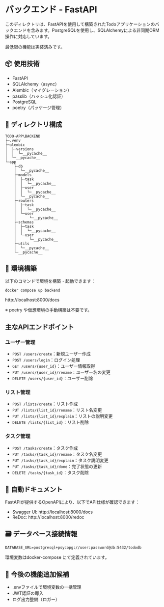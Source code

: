
# バックエンド - FastAPI

このディレクトリは、FastAPIを使用して構築されたTodoアプリケーションのバックエンドを含みます。PostgreSQLを使用し、SQLAlchemyによる非同期ORM操作に対応しています。

最低限の機能は実装済みです。

## 📦 使用技術

- FastAPI
- SQLAlchemy（async）
- Alembic（マイグレーション）
- passlib（ハッシュ化認証）
- PostgreSQL
- poetry（パッケージ管理）

## 📂 ディレクトリ構成

```
TODO-APP\BACKEND
├─.venv
├─alembic
│  ├─versions
│  │  └─__pycache__
│  └─__pycache__
└─app
    ├─db
    │  └─__pycache__
    ├─models
    │  ├─task
    │  │  └─__pycache__
    │  ├─user
    │  │  └─__pycache__
    │  └─__pycache__
    ├─routers
    │  ├─task
    │  │  └─__pycache__
    │  └─user
    │      └─__pycache__
    ├─schemas
    │  ├─task
    │  │  └─__pycache__
    │  └─user
    │      └─__pycache__
    ├─utils
    │  └─__pycache__
    └─__pycache__
```

## 🔧 環境構築

以下のコマンドで環境を構築・起動できます：

```bash
docker compose up backend
```

http://localhost:8000/docs

※ poetry や仮想環境の手動構築は不要です。

## 主なAPIエンドポイント

### ユーザー管理

- `POST /users/create`：新規ユーザー作成
- `POST /users/login`：ログイン処理
- `GET /users/{user_id}`：ユーザー情報取得
- `PUT /users/{user_id}/rename`：ユーザー名の変更
- `DELETE /users/{user_id}`：ユーザー削除

### リスト管理

- `POST /lists/create`：リスト作成
- `PUT /lists/{list_id}/rename`：リスト名変更
- `PUT /lists/{list_id}/explain`：リストの説明変更
- `DELETE /lists/{list_id}`：リスト削除

### タスク管理

- `POST /tasks/create`：タスク作成
- `PUT /tasks/{task_id}/rename`：タスク名変更
- `PUT /tasks/{task_id}/explain`：タスク説明変更
- `PUT /tasks/{task_id}/done`：完了状態の更新
- `DELETE /tasks/{task_id}`：タスク削除

## 📄 自動ドキュメント

FastAPIが提供するOpenAPIにより、以下でAPI仕様が確認できます：

- Swagger UI: http://localhost:8000/docs
- ReDoc: http://localhost:8000/redoc

## 🗃️ データベース接続情報

```env
DATABASE_URL=postgresql+psycopg://user:password@db:5432/tododb
```

環境変数はdocker-compose にて定義されています。

## 📌 今後の機能追加候補

- .envファイルで環境変数の一括管理
- JWT認証の導入
- ログ出力整備（ロガー）
